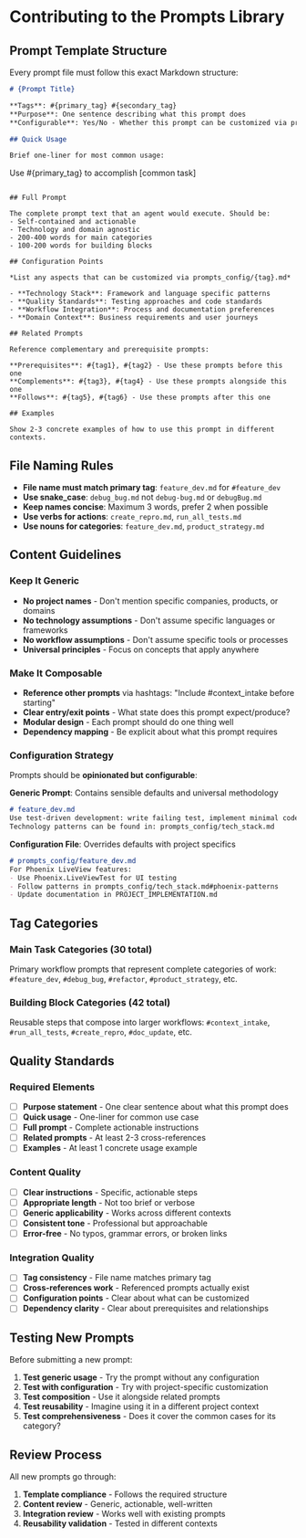# Contributing to the Prompts Library

## Prompt Template Structure

Every prompt file must follow this exact Markdown structure:

```markdown
# {Prompt Title}

**Tags**: #{primary_tag} #{secondary_tag}
**Purpose**: One sentence describing what this prompt does
**Configurable**: Yes/No - Whether this prompt can be customized via prompts_config/

## Quick Usage

Brief one-liner for most common usage:
```
Use #{primary_tag} to accomplish [common task]
```

## Full Prompt

The complete prompt text that an agent would execute. Should be:
- Self-contained and actionable
- Technology and domain agnostic
- 200-400 words for main categories
- 100-200 words for building blocks

## Configuration Points

*List any aspects that can be customized via prompts_config/{tag}.md*

- **Technology Stack**: Framework and language specific patterns
- **Quality Standards**: Testing approaches and code standards  
- **Workflow Integration**: Process and documentation preferences
- **Domain Context**: Business requirements and user journeys

## Related Prompts

Reference complementary and prerequisite prompts:

**Prerequisites**: #{tag1}, #{tag2} - Use these prompts before this one
**Complements**: #{tag3}, #{tag4} - Use these prompts alongside this one  
**Follows**: #{tag5}, #{tag6} - Use these prompts after this one

## Examples

Show 2-3 concrete examples of how to use this prompt in different contexts.
```

## File Naming Rules

- **File name must match primary tag**: `feature_dev.md` for `#feature_dev`
- **Use snake_case**: `debug_bug.md` not `debug-bug.md` or `debugBug.md`
- **Keep names concise**: Maximum 3 words, prefer 2 when possible
- **Use verbs for actions**: `create_repro.md`, `run_all_tests.md`
- **Use nouns for categories**: `feature_dev.md`, `product_strategy.md`

## Content Guidelines

### Keep It Generic
- **No project names** - Don't mention specific companies, products, or domains
- **No technology assumptions** - Don't assume specific languages or frameworks
- **No workflow assumptions** - Don't assume specific tools or processes
- **Universal principles** - Focus on concepts that apply anywhere

### Make It Composable  
- **Reference other prompts** via hashtags: "Include #context_intake before starting"
- **Clear entry/exit points** - What state does this prompt expect/produce?
- **Modular design** - Each prompt should do one thing well
- **Dependency mapping** - Be explicit about what this prompt requires

### Configuration Strategy

Prompts should be **opinionated but configurable**:

**Generic Prompt**: Contains sensible defaults and universal methodology
```markdown
# feature_dev.md
Use test-driven development: write failing test, implement minimal code, refactor.
Technology patterns can be found in: prompts_config/tech_stack.md
```

**Configuration File**: Overrides defaults with project specifics
```markdown  
# prompts_config/feature_dev.md
For Phoenix LiveView features:
- Use Phoenix.LiveViewTest for UI testing
- Follow patterns in prompts_config/tech_stack.md#phoenix-patterns
- Update documentation in PROJECT_IMPLEMENTATION.md
```

## Tag Categories

### Main Task Categories (30 total)
Primary workflow prompts that represent complete categories of work:
`#feature_dev`, `#debug_bug`, `#refactor`, `#product_strategy`, etc.

### Building Block Categories (42 total)  
Reusable steps that compose into larger workflows:
`#context_intake`, `#run_all_tests`, `#create_repro`, `#doc_update`, etc.

## Quality Standards

### Required Elements
- [ ] **Purpose statement** - One clear sentence about what this prompt does
- [ ] **Quick usage** - One-liner for common use case
- [ ] **Full prompt** - Complete actionable instructions
- [ ] **Related prompts** - At least 2-3 cross-references
- [ ] **Examples** - At least 1 concrete usage example

### Content Quality
- [ ] **Clear instructions** - Specific, actionable steps
- [ ] **Appropriate length** - Not too brief or verbose  
- [ ] **Generic applicability** - Works across different contexts
- [ ] **Consistent tone** - Professional but approachable
- [ ] **Error-free** - No typos, grammar errors, or broken links

### Integration Quality
- [ ] **Tag consistency** - File name matches primary tag
- [ ] **Cross-references work** - Referenced prompts actually exist
- [ ] **Configuration points** - Clear about what can be customized
- [ ] **Dependency clarity** - Clear about prerequisites and relationships

## Testing New Prompts

Before submitting a new prompt:

1. **Test generic usage** - Try the prompt without any configuration
2. **Test with configuration** - Try with project-specific customization  
3. **Test composition** - Use it alongside related prompts
4. **Test reusability** - Imagine using it in a different project context
5. **Test comprehensiveness** - Does it cover the common cases for its category?

## Review Process

All new prompts go through:

1. **Template compliance** - Follows the required structure
2. **Content review** - Generic, actionable, well-written
3. **Integration review** - Works well with existing prompts
4. **Reusability validation** - Tested in different contexts
